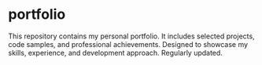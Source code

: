 # portfolio
This repository contains my personal portfolio. It includes selected projects, code samples, and professional achievements. Designed to showcase my skills, experience, and development approach. Regularly updated.
